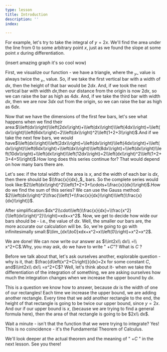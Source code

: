 ```yaml
---
type: lesson
title: Introduction
description: ''
index: 

---
```

For example, let's try to take the integral of $y=2x$. We'll find the area under the line from $0$ to some arbitrary point $x$, just as we found the slope at some point $x$ during differentiation.

(insert amazing graph it's so cool wow)

First, we visualize our function - we have a triangle, where the $_y$_ value is always twice the $_x$_ value. So, if we take the first vertical bar with a width of $dx$, then the height of that bar would be $2dx$. And, if we took the next vertical bar with width $dx$,then our distance from the origin is now $2dx$, so we can raise the bar as high as $4dx$. And, if we take the third bar with width $dx$, then we are now $3dx$ out from the origin, so we can raise the bar as high as $6dx$.

Now that we have the dimensions of the first few bars, let's see what happens when we find their area:$\\left(dx\\right)\\left(2dx\\right)+\\left(dx\\right)\\left(4dx\\right)+\\left(dx\\right)\\left(6dx\\right)=2\\left(dx\\right)^2\\left(1+2+3\\right)$.And if we take the next few bars, we would have$\\left(dx\\right)\\left(2dx\\right)+\\left(dx\\right)\\left(4dx\\right)+\\left(dx\\right)\\left(6dx\\right)+\\left(dx\\right)\\left(8dx\\right)+\\left(dx\\right)\\left(10dx\\right)+\\left(dx\\right)\\left(12dx\\right)=2\\left(dx\\right)^2\\left(1+2+3+4+5\\right)$.How long does this series continue for? That would depend on how many bars there are.

Let's see: if the total width of the area is $x$, and the width of each bar is $dx$, then there should be $\\frac{x}{dx}_$_​ bars. So the complete series would look like:$2\\left(dx\\right)^2\\left(1+2+3+\\cdots+\\frac{x}{dx}\\right)$.How do we find the sum of this series? We can use the Gauss method: $2\\left(dx\\right)^2\\frac{\\left(1+\\frac{x}{dx}\\right)\\left(\\frac{x}{dx}\\right)}$.

After simplification:$dx^2\\cdot\\left(\\frac{x}{dx}+\\frac{x^2}{\\left(dx\\right)^2}\\right)=xdx+x^2$. Now, we get to decide how wide our bars should be - i.e., the value of $dx$. Well, the smaller our bars are, the more accurate our calculation will be. So, we're going to go with infinitesimally small:$\\lim_{dx\\to0}xdx+x^2=x\\left(0\\right)+x^2=x^2$.

We are done! We can now write our answer as $\\int2x\\ dx\\ =\\ x^2+C$.Why, you may ask, do we have to write " $+C$"? What is $C$ ?

Before we talk about that, let's ask ourselves another, explorable question - why is it, that: $\\frac{d\\left(x^2+C\\right)}{dx}=2x for some constant $C$, and$\\int2x\\ dx\\ =x^2+C$? Well, let's think about it- when we take the differentiation of the integration of something, we are asking ourselves how much the integration changes when we increase the upper bound by $dx$.

This is a question we know how to answer, because $dx$ is the width of one of our rectangles! Each time we increase the upper bound, we are adding another rectangle. Every time that we add another rectangle to the end, the height of that rectangle is going to be twice our upper bound, since $y=2x$. And our if our upper bound is $x,$ (because we are trying to find a general formula here), then the area of that rectangle is going to be $2x\\ dx$.

Wait a minute - isn't that the function that we were trying to integrate? Yes! This is no coincidence - it's the Fundamental Theorem of Calculus.

We'll look deeper at the actual theorem and the meaning of " $+C$ " in the next lesson. See you there!